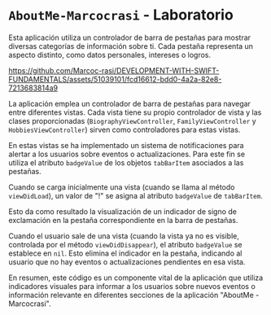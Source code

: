 # `AboutMe-Marcocrasi` - Laboratorio

Esta aplicación utiliza un controlador de barra de pestañas para mostrar diversas categorías de información sobre ti. Cada pestaña representa un aspecto distinto, como datos personales, intereses o logros.

https://github.com/Marcoc-rasi/DEVELOPMENT-WITH-SWIFT-FUNDAMENTALS/assets/51039101/fcd16612-bdd0-4a2a-82e8-7213683814a9

La aplicación emplea un controlador de barra de pestañas para navegar entre diferentes vistas. Cada vista tiene su propio controlador de vista y las clases proporcionadas (`BiographyViewController`, `FamilyViewController` y `HobbiesViewController`) sirven como controladores para estas vistas.

En estas vistas se ha implementado un sistema de notificaciones para alertar a los usuarios sobre eventos o actualizaciones. Para este fin se utiliza el atributo `badgeValue` de los objetos `tabBarItem` asociados a las pestañas.

Cuando se carga inicialmente una vista (cuando se llama al método `viewDidLoad`), un valor de "!" se asigna al atributo `badgeValue` de `tabBarItem`.

Esto da como resultado la visualización de un indicador de signo de exclamación en la pestaña correspondiente en la barra de pestañas.

Cuando el usuario sale de una vista (cuando la vista ya no es visible, controlada por el método `viewDidDisappear`), el atributo `badgeValue` se establece en `nil`. Esto elimina el indicador en la pestaña, indicando al usuario que no hay eventos o actualizaciones pendientes en esa vista.

En resumen, este código es un componente vital de la aplicación que utiliza indicadores visuales para informar a los usuarios sobre nuevos eventos o información relevante en diferentes secciones de la aplicación "AboutMe - Marcocrasi".



